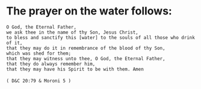 
# The prayer on the water follows:
`O God, the Eternal Father, ` <br />
`we ask thee in the name of thy Son, Jesus Christ, ` <br />
`to bless and sanctify this [water] to the souls of all those who drink of it, ` <br />
`that they may do it in remembrance of the blood of thy Son, ` <br />
`which was shed for them; ` <br />
`that they may witness unto thee, O God, the Eternal Father, ` <br />
`that they do always remember him, ` <br />
`that they may have his Spirit to be with them. Amen ` <br />
 <br />
`( D&C 20:79 & Moroni 5 )`
